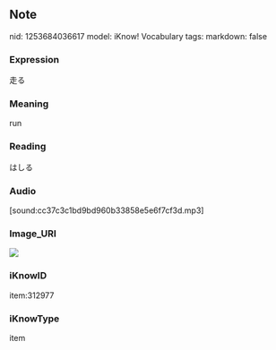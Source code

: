 ## Note
nid: 1253684036617
model: iKnow! Vocabulary
tags: 
markdown: false

### Expression
走る

### Meaning
run

### Reading
はしる

### Audio
[sound:cc37c3c1bd9bd960b33858e5e6f7cf3d.mp3]

### Image_URI
<img src="9b154cc0e31c37021cc7296678b1ddbe.jpg">

### iKnowID
item:312977

### iKnowType
item
